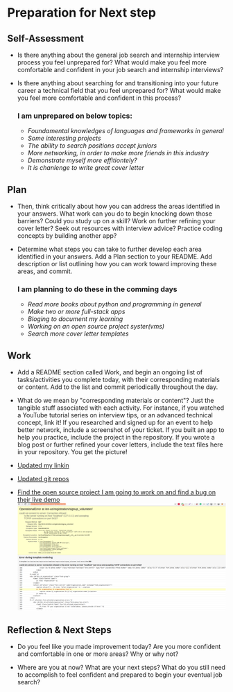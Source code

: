 # Preparation for Next step

## Self-Assessment

- Is there anything about the general job search and internship interview process you feel unprepared for? What would make you feel more comfortable and confident in your job search and internship interviews?

- Is there anything about searching for and transitioning into your future career a technical field that you feel unprepared for? What would make you feel more comfortable and confident in this process?

  ### I am unprepared on below topics:

  - *Foundamental knowledges of languages and frameworks in general*
  - *Some interesting projects*
  - *The ability to search positions accept juniors*
  - *More networking, in order to make more friends in this industry*
  - *Demonstrate myself more effitiontely?*
  - *It is chanlenge to write great cover letter*

## Plan

- Then, think critically about how you can address the areas identified in your answers. What work can you do to begin knocking down those barriers? Could you study up on a skill? Work on further refining your cover letter? Seek out resources with interview advice? Practice coding concepts by building another app?

- Determine what steps you can take to further develop each area identified in your answers. Add a Plan section to your README. Add description or list outlining how you can work toward improving these areas, and commit.

  ### I am planning to do these in the comming days

  - *Read more books about python and programming in general*
  - *Make two or more full-stack apps*
  - *Bloging to document my learning*
  - *Working on an open source project syster(vms)*
  - *Search more cover letter templates*


## Work

- Add a README section called Work, and begin an ongoing list of tasks/activities you complete today, with their corresponding materials or content. Add to the list and commit periodically throughout the day.

- What do we mean by "corresponding materials or content"? Just the tangible stuff associated with each activity. For instance, if you watched a YouTube tutorial series on interview tips, or an advanced technical concept, link it! If you researched and signed up for an event to help better network, include a screenshot of your ticket. If you built an app to help you practice, include the project in the repository. If you wrote a blog post or further refined your cover letters, include the text files here in your repository. You get the picture!

- [Updated my linkin](https://www.linkedin.com/in/adrianacmy/)
- [Updated git repos](https://github.com/Adrianacmy?tab=repositories)
- [Find the open source project I am going to work on and find a bug on their live demo](https://github.com/systers/vms)
![bug](bug.png)


## Reflection & Next Steps

- Do you feel like you made improvement today? Are you more confident and comfortable in one or more areas? Why or why not?

- Where are you at now? What are your next steps? What do you still need to accomplish to feel confident and prepared to begin your eventual job search?